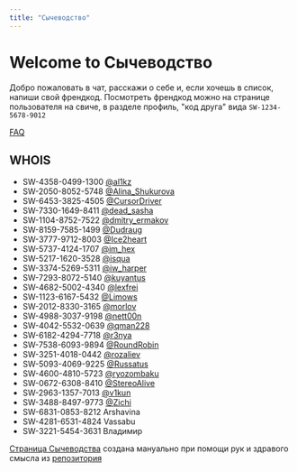 ```yaml
---
title: "Сычеводство"
---
```


# Welcome to Сычеводство

Добро пожаловать в чат, расскажи о себе и, если хочешь в список, напиши свой френдкод. Посмотреть френдкод можно на странице пользователя на свиче, в разделе профиль, "код друга" вида `SW-1234-5678-9012`

[FAQ](FAQ.md)

## WHOIS

* SW-4358-0499-1300 [@al1kz](tg://al1kz)
* SW-2050-8052-5748 [@Alina_Shukurova](tg://Alina_Shukurova)
* SW-6453-3825-4505 [@CursorDriver](tg://CursorDriver)
* SW-7330-1649-8411 [@dead_sasha ](tg://dead_sasha )
* SW-1104-8752-7522 [@dmitry_ermakov](tg://dmitry_ermakov)
* SW-8159-7585-1499 [@Dudraug](tg://Dudraug)
* SW-3777-9712-8003 [@Ice2heart](tg://Ice2heart)
* SW-5737-4124-1707 [@im_hex](tg://im_hex)
* SW-5217-1620-3528 [@isqua](tg://isqua)
* SW-3374-5269-5311 [@iw_harper ](tg://iw_harper )
* SW-7293-8072-5140 [@kuyantus](tg://kuyantus)
* SW-4682-5002-4340 [@lexfrei](tg://lexfrei)
* SW-1123-6167-5432 [@Limows ](tg://Limows )
* SW-2012-8330-3165 [@morlov](tg://morlov)
* SW-4988-3037-9198 [@nett00n](tg://nett00n)
* SW-4042-5532-0639 [@qman228](tg://qman228)
* SW-6182-4294-7718 [@r3nya](tg://r3nya)
* SW-7538-6093-9894 [@RoundRobin](tg://RoundRobin)
* SW-3251-4018-0442 [@rozaliev](tg://rozaliev)
* SW-5093-4069-9225 [@Russatus](tg://Russatus)
* SW-4600-4810-5723 [@ryozombaku ](tg://ryozombaku )
* SW-0672-6308-8410 [@StereoAlive](tg://StereoAlive)
* SW-2963-1357-7013 [@v1kun](tg://v1kun)
* SW-3488-8497-9773 [@Zichi](tg://Zichi)
* SW-6831-0853-8212 Arshavina
* SW-4281-6531-4824 Vassabu
* SW-3221-5454-3631 Владимир

[Страница Сычеводства](https://sychevodstvo.github.io/) создана мануально при помощи рук и здравого смысла из [репозитория](https://github.com/sychevodstvo/sychevodstvo.github.io)
